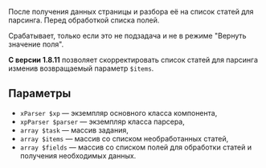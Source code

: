 После получения данных страницы и разбора её на список статей для парсинга. Перед обработкой списка полей.

Срабатывает, только если это не подзадача и не в режиме "Вернуть значение поля".

**С версии 1.8.11** позволяет скорректировать список статей для парсинга изменив возвращаемый параметр `$items`.


## Параметры

* `xParser $xp` — экземпляр основного класса компонента,
* `xpParser $parser` — экземпляр класса парсера,
* `array $task` — массив задания,
* `array $items` — массив со списком необработанных статей,
* `array $fields` — массив со списком полей для обработки статей и получения необходимых данных.
